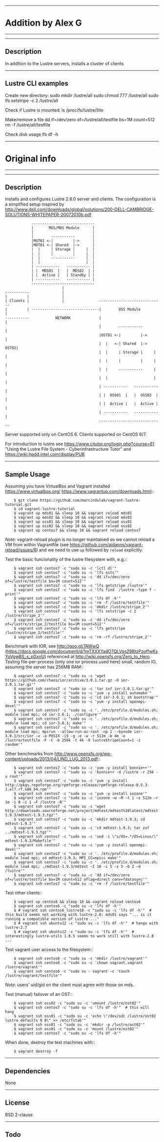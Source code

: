 *************************************
#    Addition by Alex G
*************************************

-----------
Description
-----------

In addition to the Lustre servers, installs a cluster of clients


-------------------
Lustre CLI examples
-------------------

Create new directory: 
 sudo mkdir /lustre/all
 sudo chmod 777 /lustre/all
 sudo lfs setstripe -c 2 /lustre/all

Check if Lustre is mounted:
 ls /proc/fs/lustre/llite

Make/remove a file
 dd if=/dev/zero of=/lustre/all/testfile bs=1M count=512
 rm -f /lustre/all/testfile

Check disk usage
 lfs df -h

*************************************
#    Original info
*************************************

-----------
Description
-----------

Installs and configures Lustre 2.8.0 server and clients.
The configuration is a simplified setup inspired by
http://www.dell.com/downloads/global/solutions/200-DELL-CAMBRIDGE-SOLUTIONS-WHITEPAPER-20072010b.pdf
     
                -----------------------------
                |       MGS/MDS Module      |
                |                           |
                |        -----------        |
                |MGT01 <-|         |->      |
                |MDT01 <-| Shared  |->      |
                |  |     | Storage |     |  |
                |  |     |         |     |  |
                |  |     -----------     |  |
                |  |                     |  |
                | -----------   ----------- |
                | |  MDS01  |   |  MDS02  | |
                | |  Active |   | Standby | |
                | -----------   ----------- |
                -----------------------------
                              | 
    -----------               |
    |         |               |
    | Clients |               |                -----------------------------
    |         | -------------------------------|        OSS Module         | 
    -----------            NETWORK             |                           |
                                               |        -----------        |
                                               |OST01 <-|         |->      |
                                               |  |   <-| Shared  |-> OST02| 
                                               |  |     | Storage |     |  |
                                               |  |     |         |     |  |
                                               |  |     -----------     |  |
                                               |  |                     |  |
                                               | -----------   ----------- |
                                               | |  OSS01  |   |  OSS02  | |
                                               | |  Active |   |  Active | |
                                               | -----------   ----------- |
                                               -----------------------------

Server supported only on CentOS 6.
Clients supported on CentOS 6/7.

For introduction to lustre see https://www.citutor.org/login.php?course=61
"Using the Lustre File System - Cyberinfrastructure Tutor"
and https://wiki.hpdd.intel.com/display/PUB

------------
Sample Usage
------------

Assuming you have VirtualBox and Vagrant installed
https://www.virtualbox.org/ https://www.vagrantup.com/downloads.html::

        $ git clone https://github.com/marcindulak/vagrant-lustre-tutorial.git
        $ cd vagrant-lustre-tutorial
        $ vagrant up mds01 && sleep 10 && vagrant reload mds01
        $ vagrant up mds02 && sleep 10 && vagrant reload mds02
        $ vagrant up oss01 && sleep 10 && vagrant reload oss01
        $ vagrant up oss02 && sleep 10 && vagrant reload oss02
        $ vagrant up centos7 && sleep 10 && vagrant reload centos7

*Note*: vagrant-reload plugin is no longer maintained so we cannot reload a VM from within Vagrantfile
(see https://github.com/aidanns/vagrant-reload/issues/6) and we need to use `up` followed by `reload` explicitly.

Test the basic funcionality of the lustre filesystem with, e.g.::

        $ vagrant ssh centos7 -c "sudo su -c 'lctl dl'"
        $ vagrant ssh centos7 -c "sudo su -c 'lfs osts'"
        $ vagrant ssh centos7 -c "sudo su -c 'dd if=/dev/zero of=/lustre/testfile bs=1M count=512'"
        $ vagrant ssh centos7 -c "sudo su -c 'lfs getstripe /lustre'"
        $ vagrant ssh centos7 -c "sudo su -c 'lfs find  /lustre -type f -print'"
        $ vagrant ssh centos7 -c "sudo su -c 'lfs df -h'"
        $ vagrant ssh centos7 -c "sudo su -c 'rm -f /lustre/testfile'"
        $ vagrant ssh centos7 -c "sudo su -c 'mkdir /lustre/stripe_2'"
        $ vagrant ssh centos7 -c "sudo su -c 'lfs setstripe -c 2 /lustre/stripe_2'"
        $ vagrant ssh centos7 -c "sudo su -c 'dd if=/dev/zero of=/lustre/stripe_2/testfile bs=1M count=512'"
        $ vagrant ssh centos7 -c "sudo su -c 'lfs getstripe /lustre/stripe_2/testfile'"
        $ vagrant ssh centos7 -c "sudo su -c 'rm -rf /lustre/stripe_2'"

Benchmark with IOR, see http://goo.gl/7AWwQ (https://docs.google.com/document/d/1mTXXXYadO7QLVqs29BtzPzoffwKsYoVgwBS_s_pGxnU) referenced at http://wiki.opensfs.org/Zero_to_Hero.
Testing file-per-process (only one ior process used here) small, random IO, assuming the server has 256MB RAM::

        $ vagrant ssh centos7 -c "sudo su -c 'wget https://github.com/chaos/ior/archive/3.0.1.tar.gz -O ior-3.0.1.tar.gz'"
        $ vagrant ssh centos7 -c "sudo su -c 'tar zxf ior-3.0.1.tar.gz'"
        $ vagrant ssh centos7 -c "sudo su -c 'yum -y install automake'"
        $ vagrant ssh centos7 -c "sudo su -c 'cd ior-3.0.1; sh bootstrap'"
        $ vagrant ssh centos7 -c "sudo su -c 'yum -y install openmpi-devel'"
        $ vagrant ssh centos7 -c "sudo su -c '. /etc/profile.d/modules.sh; module load mpi; cd ior-3.0.1; ./configure'"
        $ vagrant ssh centos7 -c "sudo su -c '. /etc/profile.d/modules.sh; module load mpi; cd ior-3.0.1; make'"
        $ vagrant ssh centos7 -c "sudo su -c '. /etc/profile.d/modules.sh; module load mpi; mpirun --allow-run-as-root -np 1 --bynode ior-3.0.1/src/ior -v -a POSIX -i5 -g -e -w -r 512m -b 4m -o /lustre/testfile -F -C -b 256k -t 4k -O lustreStripeCount=1 -z random'"

Other benchmarks from http://www.opensfs.org/wp-content/uploads/2013/04/LIND_LUG_2013.pdf::

        $ vagrant ssh centos7 -c "sudo su -c 'yum -y install bonnie++'"
        $ vagrant ssh centos7 -c "sudo su -c 'bonnie++ -d /lustre -r 256 -u root'"
        $ vagrant ssh centos7 -c "sudo su -c 'yum -y install http://pkgs.repoforge.org/rpmforge-release/rpmforge-release-0.5.3-1.el7.rf.x86_64.rpm'"
        $ vagrant ssh centos7 -c "sudo su -c 'yum -y install iozone'"
        $ vagrant ssh centos7 -c "sudo su -c 'iozone –w –M –t 1 –s 512m –r 1m -i 0 –i 1 –F /lustre -R'"
        $ vagrant ssh centos7 -c "sudo su -c 'wget http://downloads.sourceforge.net/project/mdtest/mdtest%20latest/mdtest-1.9.3/mdtest-1.9.3.tgz'"
        $ vagrant ssh centos7 -c "sudo su -c 'mkdir mdtest-1.9.3; cd mdtest-1.9.3'"
        $ vagrant ssh centos7 -c "sudo su -c 'cd mdtest-1.9.3; tar zxf ../mdtest-1.9.3.tgz'"
        $ vagrant ssh centos7 -c "sudo su -c 'sed -i \"s/OS=.*/OS=Linux/\" mdtest-1.9.3/Makefile'"
        $ vagrant ssh centos7 -c "sudo su -c 'yum -y install openmpi-devel'"
        $ vagrant ssh centos7 -c "sudo su -c '. /etc/profile.d/modules.sh; module load mpi; cd mdtest-1.9.3; MPI_CC=mpicc make'"
        $ vagrant ssh centos7 -c "sudo su -c '. /etc/profile.d/modules.sh; module load mpi; ./mdtest-1.9.3/mdtest –I 10 –i 5 –z 5 –b 2 –d /lustre'"
        $ vagrant ssh centos7 -c "sudo su -c 'dd if=/dev/zero of=/lustre/testfile bs=1M count=512 oflag=direct conv=fdatasync'"
        $ vagrant ssh centos7 -c "sudo su -c 'rm -f /lustre/testfile'"

Test other clients::

        $ vagrant up centos6 && sleep 10 && vagrant reload centos6
        $ vagrant ssh centos6 -c "sudo su -c 'lfs df -h'"
        $ # vagrant ssh centos6_lustre18 -c "sudo su -c 'lfs df -h'"  # this build seems not working with lustre-2.8: mds01 says "... is it running a compatible version of Lustre ..."
        $ # vagrant ssh ubuntu12 -c "sudo su -c 'lfs df -h'"  # hangs with lustre-2.7
        $ # vagrant ssh ubuntu12 -c "sudo su -c 'lfs df -h'"  # interestingly lustre-utils 1.8.5 seems to work still with lustre-2.8 ...

Test vagrant user access to the filesystem::

        $ vagrant ssh centos6 -c "sudo su -c 'mkdir /lustre/vagrant'"
        $ vagrant ssh centos6 -c "sudo su -c 'chown vagrant.vagrant /lustre/vagrant'"
        $ vagrant ssh centos6 -c "sudo su - vagrant -c 'touch /lustre/vagrant/testfile'"

*Note*: users' uid/gid on the client must agree with those on mds.

Test (manual) failover of an OST::

        $ vagrant ssh oss02 -c "sudo su -c 'umount /lustre/ost02'"
        $ vagrant ssh centos7 -c "sudo su -c 'lfs df -h'"  # this will hang
        $ vagrant ssh oss01 -c "sudo su -c 'echo \"/dev/sdc /lustre/ost02 lustre defaults 0 0\" >> /etc/fstab'"
        $ vagrant ssh oss01 -c "sudo su -c 'mkdir -p /lustre/ost02'"
        $ vagrant ssh oss01 -c "sudo su -c 'mount /lustre/ost02'"
        $ vagrant ssh centos7 -c "sudo su -c 'lfs df -h'"

When done, destroy the test machines with::

        $ vagrant destroy -f


------------
Dependencies
------------

None


-------
License
-------

BSD 2-clause


----
Todo
----

